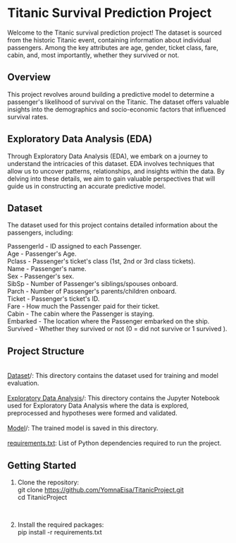 # Titanic Survival Prediction Project
Welcome to the Titanic survival prediction project! The dataset is sourced from the historic Titanic event, containing information about individual passengers. Among the key attributes are age, gender, ticket class, fare, cabin, and, most importantly, whether they survived or not.

## Overview
This project revolves around building a predictive model to determine a passenger's likelihood of survival on the Titanic. The dataset offers valuable insights into the demographics and socio-economic factors that influenced survival rates.

## Exploratory Data Analysis (EDA)
Through Exploratory Data Analysis (EDA), we embark on a journey to understand the intricacies of this dataset. EDA involves techniques that allow us to uncover patterns, relationships, and insights within the data. By delving into these details, we aim to gain valuable perspectives that will guide us in constructing an accurate predictive model.

## Dataset
The dataset used for this project contains detailed information about the passengers, including: <br>

PassengerId  - ID assigned to each Passenger.<br>
Age          - Passenger's Age.<br>
Pclass       - Passenger's ticket's class (1st, 2nd or 3rd class tickets).<br>
Name         - Passenger's name.<br>
Sex          - Passenger's sex.<br>
SibSp        - Number of Passenger's siblings/spouses onboard.<br>
Parch        - Number of Passenger's parents/children onboard. <br>
Ticket       - Passenger's ticket's ID.<br>
Fare         - How much the Passenger paid for their ticket.<br>
Cabin        - The cabin where the Passenger is staying.<br>
Embarked     - The location where the Passenger embarked on the ship.<br>
Survived     - Whether they survived or not (0 = did not survive or 1 survived ).<br>

## Project Structure
<br>[Dataset](https://github.com/YomnaEisa/Codsoft/tree/main/TitanicProject/Dataset)/: This directory contains the dataset used for training and model evaluation.<br>
<br>[Exploratory Data Analysis](https://github.com/YomnaEisa/Codsoft/tree/main/TitanicProject/Exploratory%20Data%20Analysis)/: This directory contains the Jupyter Notebook used for Exploratory Data Analysis where the data is explored, preprocessed and hypotheses were formed and validated.<br>
<br>[Model](https://github.com/YomnaEisa/Codsoft/tree/main/TitanicProject/Model)/: The trained model is saved in this directory.<br>
<br>[requirements.txt](https://github.com/YomnaEisa/Codsoft/blob/main/TitanicProject/requirements.txt): List of Python dependencies required to run the project.<br>

## Getting Started
1. Clone the repository:<br>
   git clone https://github.com/YomnaEisa/TitanicProject.git<br>
   cd TitanicProject

<br>

2. Install the required packages:<br>
   pip install -r requirements.txt
